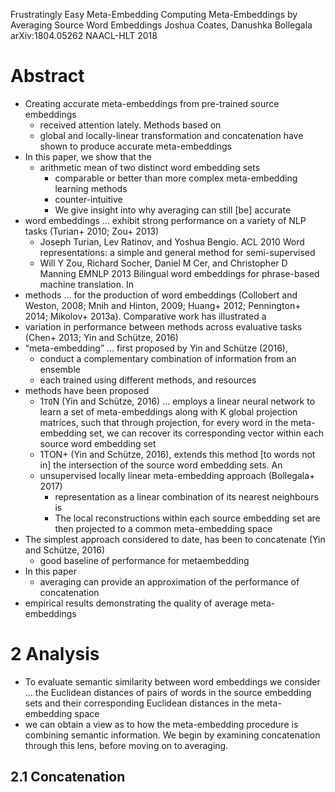 Frustratingly Easy Meta-Embedding
  Computing Meta-Embeddings by Averaging Source Word Embeddings
Joshua Coates, Danushka Bollegala
arXiv:1804.05262 NAACL-HLT 2018

# Abstract

* Creating accurate meta-embeddings from pre-trained source embeddings
  * received attention lately. Methods based on
  * global and locally-linear transformation and concatenation have shown to
    produce accurate meta-embeddings
* In this paper, we show that the
  * arithmetic mean of two distinct word embedding sets
    * comparable or better than more complex meta-embedding learning methods
    * counter-intuitive
    * We give insight into why averaging can still [be] accurate
* word embeddings ... exhibit strong performance on a variety of NLP tasks
  (Turian+ 2010; Zou+ 2013)
  * Joseph Turian, Lev Ratinov, and Yoshua Bengio. ACL 2010
    Word representations: a simple and general method for semi-supervised
  * Will Y Zou, Richard Socher, Daniel M Cer, and Christopher D Manning
    EMNLP 2013
    Bilingual word embeddings for phrase-based machine translation. In
* methods ... for the production of word embeddings
  (Collobert and Weston, 2008; Mnih and Hinton, 2009; Huang+ 2012;
  Pennington+ 2014; Mikolov+ 2013a). Comparative work has illustrated a
* variation in performance between methods across evaluative tasks
  (Chen+ 2013; Yin and Schütze, 2016)
* “meta-embedding” ... first proposed by Yin and Schütze (2016),
  * conduct a complementary combination of information from an ensemble
  * each trained using different methods, and resources
* methods have been proposed
  * 1`TO`N (Yin and Schütze, 2016) ... employs a linear neural network to learn
    a set of meta-embeddings along with K global projection matrices, such that
    through projection, for every word in the meta-embedding set, we can
    recover its corresponding vector within each source word embedding set
  * 1TON+ (Yin and Schütze, 2016), extends this method [to words not in] the
    intersection of the source word embedding sets. An
  * unsupervised locally linear meta-embedding approach (Bollegala+ 2017)
    * representation as a linear combination of its nearest neighbours is
    * The local reconstructions within each source embedding set are then
      projected to a common meta-embedding space
* The simplest approach considered to date, has been to concatenate
  (Yin and Schütze, 2016)
  * good baseline of performance for metaembedding
* In this paper
  * averaging can provide an approximation of the performance of concatenation
* empirical results demonstrating the quality of average meta-embeddings

# 2 Analysis

* To evaluate semantic similarity between word embeddings we consider ... the
  Euclidean distances of pairs of words in the source embedding sets and their
  corresponding Euclidean distances in the meta-embedding space
* we can obtain a view as to how the meta-embedding procedure is combining
  semantic information. We begin by examining concatenation through this lens,
  before moving on to averaging.

## 2.1 Concatenation
